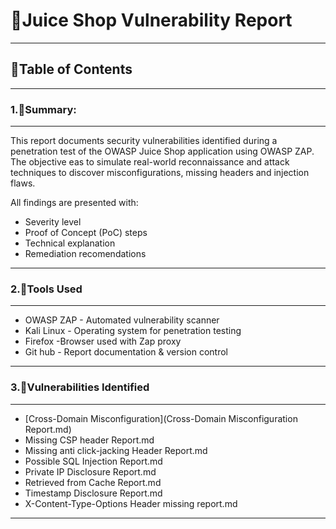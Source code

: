# 📁Juice Shop Vulnerability Report

---

## 🧭Table of Contents

---

### 1.📝Summary:
---
This report documents security vulnerabilities identified during a penetration test of the OWASP Juice Shop application using OWASP ZAP. The objective eas to simulate real-world reconnaissance and attack techniques to discover misconfigurations, missing headers and injection flaws.

All findings are presented with:
- Severity level
- Proof of Concept (PoC) steps
- Technical explanation
- Remediation recomendations 
---

### 2.🧰Tools Used
---
- OWASP ZAP - Automated vulnerability scanner
- Kali Linux - Operating system for penetration testing
- Firefox  -Browser used with Zap proxy
- Git hub - Report documentation & version control

---

### 3.🚫Vulnerabilities Identified
---
- [Cross-Domain Misconfiguration](Cross-Domain Misconfiguration Report.md)
- Missing CSP header Report.md
- Missing anti click-jacking Header Report.md
- Possible SQL Injection Report.md
- Private IP Disclosure Report.md
- Retrieved from Cache Report.md
- Timestamp Disclosure Report.md
- X-Content-Type-Options Header missing report.md

---

